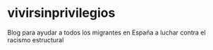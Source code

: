 # vivirsinprivilegios
Blog para ayudar a todos los migrantes en España a luchar contra el racismo estructural
